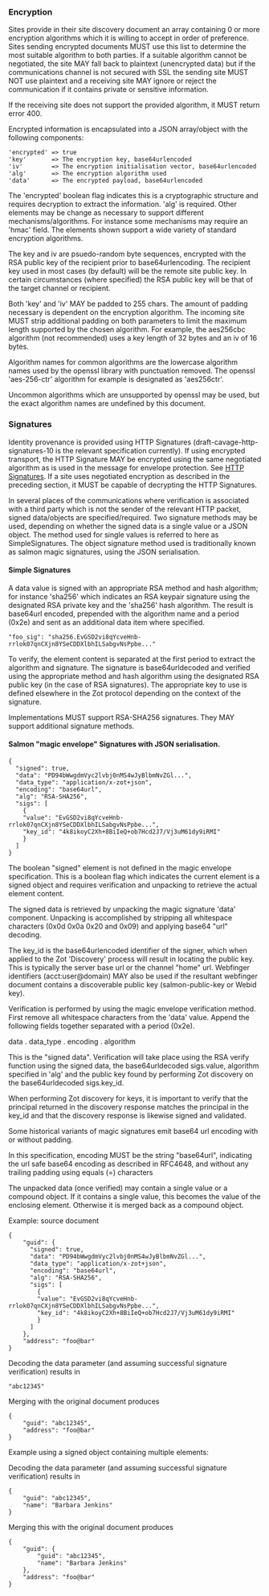 ### Encryption

Sites provide in their site discovery document an array containing 0 or more encryption algorithms which it is willing to accept in order of preference. Sites sending encrypted documents MUST use this list to determine the most suitable algorithm to both parties. If a suitable algorithm cannot be negotiated, the site MAY fall back to plaintext (unencrypted data) but if the communications channel is not secured with SSL the sending site MUST NOT use plaintext and a receiving site MAY ignore or reject the communication if it contains private or sensitive information.

If the receiving site does not support the provided algorithm, it MUST return error 400.

Encrypted information is encapsulated into a JSON array/object with the following components:

````
'encrypted' => true
'key'       => The encryption key, base64urlencoded
'iv'        => The encryption initialisation vector, base64urlencoded
'alg'       => The encryption algorithm used
'data'      => The encrypted payload, base64urlencoded
````

The 'encrypted' boolean flag indicates this is a cryptographic structure and requires decryption to extract the information. 'alg' is required. Other elements may be change as necessary to support different mechanisms/algorithms. For instance some mechanisms may require an 'hmac' field. The elements shown support a wide variety of standard encryption algorithms. 

The key and iv are psuedo-random byte sequences, encrypted with the RSA public key of the recipient prior to base64urlencoding. The recipient key used in most cases (by default) will be the remote site public key. In certain circumstances (where specified) the RSA public key will be that of the target channel or recipient.

Both 'key' and 'iv' MAY be padded to 255 chars. The amount of padding necessary is dependent on the encryption algorithm. The incoming site MUST strip additional padding on both parameters to limit the maximum length supported by the chosen algorithm. For example, the aes256cbc algorithm (not recommended) uses a key length of 32 bytes and an iv of 16 bytes.

Algorithm names for common algorithms are the lowercase algorithm names used by the openssl library with punctuation removed. The openssl 'aes-256-ctr' algorithm for example is designated as 'aes256ctr'.

Uncommon algorithms which are unsupported by openssl may be used, but the exact algorithm names are undefined by this document. 


### Signatures

Identity provenance is provided using HTTP Signatures (draft-cavage-http-signatures-10 is the relevant specification currently). If using encrypted transport, the HTTP Signature MAY be encrypted using the same negotiated algorithm as is used in the message for envelope protection. See [HTTP Signatures](spec/HTTPSignatures/Home). If a site uses negotiated encryption as described in the preceding section, it MUST be capable of decrypting the HTTP Signatures. 

In several places of the communications where verification is associated with a third party which is not the sender of the relevant HTTP packet, signed data/objects are specified/required. Two signature methods may be used, depending on whether the signed data is a single value or a JSON object. The method used for single values is referred to here as SimpleSignatures. The object signature method used is traditionally known as salmon magic signatures, using the JSON serialisation.

#### Simple Signatures

A data value is signed with an appropriate RSA method and hash algorithm; for instance 'sha256' which indicates an RSA keypair signature using the designated RSA private key  and the 'sha256' hash algorithm. The result is base64url encoded, prepended with the algorithm name and a period (0x2e) and sent as an additional data item where specified. 

````
"foo_sig": "sha256.EvGSD2vi8qYcveHnb-rrlok07qnCXjn8YSeCDDXlbhILSabgvNsPpbe..."
````

To verify, the element content is separated at the first period to extract the algorithm and signature. The signature is base64urldecoded and verified using the appropriate method and hash algorithm using the designated RSA public key (in the case of RSA signatures). The appropriate key to use is defined elsewhere in the Zot protocol depending on the context of the signature.

Implementations MUST support RSA-SHA256 signatures. They MAY support additional signature methods. 

#### Salmon "magic envelope" Signatures with JSON serialisation.

````
{
  "signed": true,
  "data": "PD94bWwgdmVyc2lvbj0nMS4wJyBlbmNvZGl...",
  "data_type": "application/x-zot+json",
  "encoding": "base64url",
  "alg": "RSA-SHA256",
  "sigs": [
    {
    "value": "EvGSD2vi8qYcveHnb-rrlok07qnCXjn8YSeCDDXlbhILSabgvNsPpbe...",
    "key_id": "4k8ikoyC2Xh+8BiIeQ+ob7Hcd2J7/Vj3uM61dy9iRMI"
    }
  ]
}
````

The boolean "signed" element is not defined in the magic envelope specification. This is a boolean flag which indicates the current element is a signed object and requires verification and unpacking to retrieve the actual element content.  

The signed data is retrieved by unpacking the magic signature 'data' component. Unpacking is accomplished by stripping all whitespace characters (0x0d 0x0a 0x20 and 0x09) and applying base64 "url" decoding.

The key_id is the base64urlencoded identifier of the signer, which when applied to the Zot 'Discovery' process will result in locating the public key. This is typically the server base url or the channel "home" url. Webfinger identifiers (acct:user@domain) MAY also be used if the resultant webfinger document contains a discoverable public key (salmon-public-key or Webid key). 

Verification is performed by using the magic envelope verification method. First remove all whitespace characters from the 'data' value. Append the following fields together separated with a period (0x2e). 

data . data_type . encoding . algorithm

This is the "signed data". Verification will take place using the RSA verify function using the signed data, the base64urldecoded sigs.value,  algorithm specified in 'alg' and the public key found by performing Zot discovery on the base64urldecoded sigs.key_id. 

When performing Zot discovery for keys, it is important to verify that the principal returned in the discovery response matches the principal in the key_id and that the discovery response is likewise signed and validated.  

Some historical variants of magic signatures emit base64 url encoding with or without padding.

In this specification, encoding MUST be the string "base64url", indicating the url safe base64 encoding as described in RFC4648, and without any trailing padding using equals (=) characters

The unpacked data (once verified) may contain a single value or a compound object. If it contains a single value, this becomes the value of the enclosing element. Otherwise it is merged back as a compound object. 

Example: source document

````
{ 
    "guid": {
      "signed": true,
      "data": "PD94bWwgdmVyc2lvbj0nMS4wJyBlbmNvZGl...",
      "data_type": "application/x-zot+json",
      "encoding": "base64url",
      "alg": "RSA-SHA256",
      "sigs": [
        {
        "value": "EvGSD2vi8qYcveHnb-rrlok07qnCXjn8YSeCDDXlbhILSabgvNsPpbe...",
        "key_id": "4k8ikoyC2Xh+8BiIeQ+ob7Hcd2J7/Vj3uM61dy9iRMI"
        }
      ]
    },
    "address": "foo@bar"
}
````

Decoding the data parameter (and assuming successful signature verification) results in

````
"abc12345"
````

Merging with the original document produces

````
{
    "guid": "abc12345",
    "address": "foo@bar"
}
````

Example using a signed object containing multiple elements:


Decoding the data parameter (and assuming successful signature verification) results in

````
{
    "guid": "abc12345",
    "name": "Barbara Jenkins"
}
````

Merging this with the original document produces

````
{
    "guid": {
        "guid": "abc12345",
        "name": "Barbara Jenkins"
    },
    "address": "foo@bar"
}
````
